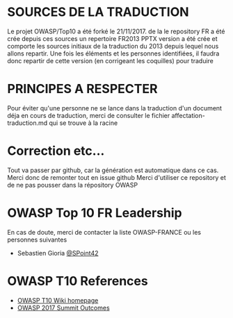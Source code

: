 # SOURCES DE LA TRADUCTION 
Le projet OWASP/Top10 a été forké le 21/11/2017. de la le repository FR a été crée depuis ces sources
un repertoire FR2013 PPTX version a été crée et comporte les sources initiaux de la traduction du 2013 depuis lequel nous allons repartir.
Une fois les éléments et les personnes identifiées, il faudra donc repartir de cette version (en corrigeant les coquilles) pour traduire 

# PRINCIPES A RESPECTER
Pour éviter qu'une personne ne se lance dans la traduction d'un document déja en cours de traduction, merci de consulter le fichier affectation-traduction.md qui se trouve à la racine 

# Correction etc...
Tout va passer par github, car la génération est automatique dans ce cas. Merci donc de remonter tout en issue github
Merci d'utiliser ce repository et de ne pas pousser dans la répository OWASP 


# OWASP Top 10 FR Leadership

En cas de doute, merci de contacter la liste OWASP-FRANCE ou les personnes suivantes
* Sebastien Gioria [@SPoint42](https://github.com/Spoint42)

# OWASP T10 References
- [OWASP T10 Wiki homepage](https://www.owasp.org/index.php/Category:OWASP_Top_Ten_Project)
- [OWASP 2017 Summit Outcomes](https://owaspsummit.org/Outcomes/Owasp-Top-10-2017/Owasp-Top-10-2017.html)
